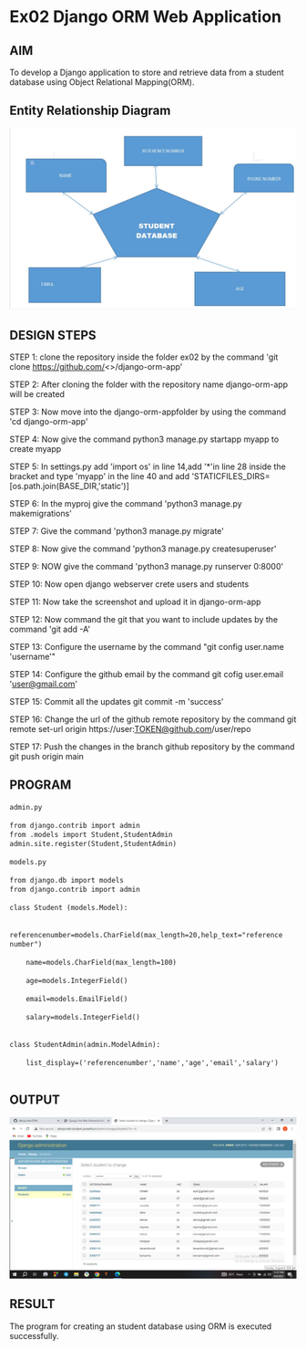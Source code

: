 # Ex02 Django ORM Web Application

## AIM
To develop a Django application to store and retrieve data from a student database using Object Relational Mapping(ORM).

## Entity Relationship Diagram
![erdiagram](erdiagram.png)


## DESIGN STEPS
STEP 1:
clone the repository inside the folder ex02 by the command 'git clone https://github.com/<>/django-orm-app'

STEP 2:
After cloning the folder with the repository name django-orm-app will be created

STEP 3:
Now move into the django-orm-appfolder by using the command 'cd django-orm-app'

STEP 4:
Now give the command python3 manage.py startapp myapp to create myapp

STEP 5:
In settings.py add 'import os' in line 14,add '*'in line 28 inside the bracket and type 'myapp' in the line 40 and add 'STATICFILES_DIRS=[os.path.join(BASE_DIR,'static')]

STEP 6:
In the myproj give the command 'python3 manage.py makemigrations'

STEP 7:
Give the command 'python3 manage.py migrate'

STEP 8:
Now give the command 'python3 manage.py createsuperuser'

STEP 9:
NOW give the command 'python3 manage.py runserver 0:8000'

STEP 10:
Now open django webserver crete users and students

STEP 11:
Now take the screenshot and upload it in django-orm-app

STEP 12:
Now command the git that you want to include updates by the command 'git add -A'

STEP 13:
Configure the username by the command "git config user.name 'username'"

STEP 14:
Configure the github email by the command git cofig user.email 'user@gmail.com'

STEP 15:
Commit all the updates git commit -m 'success'

STEP 16:
Change the url of the github remote repository by the command git remote set-url origin https://user:TOKEN@github.com/user/repo

STEP 17:
Push the changes in the branch github repository by the command git push origin main

## PROGRAM

```
admin.py

from django.contrib import admin
from .models import Student,StudentAdmin
admin.site.register(Student,StudentAdmin)

models.py

from django.db import models
from django.contrib import admin

class Student (models.Model):

    referencenumber=models.CharField(max_length=20,help_text="reference number")

    name=models.CharField(max_length=100)

    age=models.IntegerField()

    email=models.EmailField()

    salary=models.IntegerField()


class StudentAdmin(admin.ModelAdmin):

    list_display=('referencenumber','name','age','email','salary')


```

## OUTPUT
![output](out.png)


## RESULT
The program for creating an student database using ORM is executed successfully.